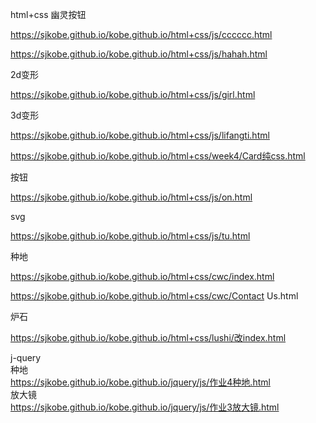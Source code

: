 html+css  幽灵按钮  

https://sjkobe.github.io/kobe.github.io/html+css/js/cccccc.html  

https://sjkobe.github.io/kobe.github.io/html+css/js/hahah.html  

2d变形  

https://sjkobe.github.io/kobe.github.io/html+css/js/girl.html  

3d变形  

https://sjkobe.github.io/kobe.github.io/html+css/js/lifangti.html  

https://sjkobe.github.io/kobe.github.io/html+css/week4/Card纯css.html  

按钮  

https://sjkobe.github.io/kobe.github.io/html+css/js/on.html  

svg  

https://sjkobe.github.io/kobe.github.io/html+css/js/tu.html  

种地  

https://sjkobe.github.io/kobe.github.io/html+css/cwc/index.html  

https://sjkobe.github.io/kobe.github.io/html+css/cwc/Contact Us.html  

炉石  

https://sjkobe.github.io/kobe.github.io/html+css/lushi/改index.html  

j-query  
种地  
https://sjkobe.github.io/kobe.github.io/jquery/js/作业4种地.html  
放大镜  
https://sjkobe.github.io/kobe.github.io/jquery/js/作业3放大镜.html  